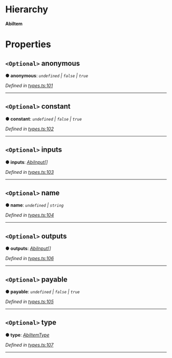 

# Hierarchy

**AbiItem**

# Properties

<a id="anonymous"></a>

## `<Optional>` anonymous

**● anonymous**: *`undefined` \| `false` \| `true`*

*Defined in [types.ts:101](https://github.com/paritytech/js-libs/blob/43c9624/packages/abi/src/types.ts#L101)*

___
<a id="constant"></a>

## `<Optional>` constant

**● constant**: *`undefined` \| `false` \| `true`*

*Defined in [types.ts:102](https://github.com/paritytech/js-libs/blob/43c9624/packages/abi/src/types.ts#L102)*

___
<a id="inputs"></a>

## `<Optional>` inputs

**● inputs**: *[AbiInput](_types_.abiinput.md)[]*

*Defined in [types.ts:103](https://github.com/paritytech/js-libs/blob/43c9624/packages/abi/src/types.ts#L103)*

___
<a id="name"></a>

## `<Optional>` name

**● name**: *`undefined` \| `string`*

*Defined in [types.ts:104](https://github.com/paritytech/js-libs/blob/43c9624/packages/abi/src/types.ts#L104)*

___
<a id="outputs"></a>

## `<Optional>` outputs

**● outputs**: *[AbiInput](_types_.abiinput.md)[]*

*Defined in [types.ts:106](https://github.com/paritytech/js-libs/blob/43c9624/packages/abi/src/types.ts#L106)*

___
<a id="payable"></a>

## `<Optional>` payable

**● payable**: *`undefined` \| `false` \| `true`*

*Defined in [types.ts:105](https://github.com/paritytech/js-libs/blob/43c9624/packages/abi/src/types.ts#L105)*

___
<a id="type"></a>

## `<Optional>` type

**● type**: *[AbiItemType](../modules/_types_.md#abiitemtype)*

*Defined in [types.ts:107](https://github.com/paritytech/js-libs/blob/43c9624/packages/abi/src/types.ts#L107)*

___

